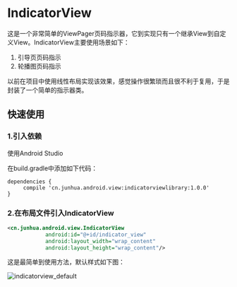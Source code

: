 # IndicatorView
这是一个非常简单的ViewPager页码指示器，它到实现只有一个继承View到自定义View。IndicatorView主要使用场景如下：
1. 引导页页码指示
2. 轮播图页码指示

以前在项目中使用线性布局实现该效果，感觉操作很繁琐而且很不利于复用，于是封装了一个简单的指示器类。

## 快速使用

### 1.引入依赖

使用Android Studio

在build.gradle中添加如下代码：
```
dependencies {
     compile 'cn.junhua.android.view:indicatorviewlibrary:1.0.0'
}
```


### 2.在布局文件引入IndicatorView

```xml
<cn.junhua.android.view.IndicatorView
            android:id="@+id/indicator_view"
            android:layout_width="wrap_content"
            android:layout_height="wrap_content"/>
```

这是最简单到使用方法，默认样式如下图：

![indicatorview_default](https://github.com/JunhuaLin/IndicatorView/tree/master/photo/indicatorview_default.png)

